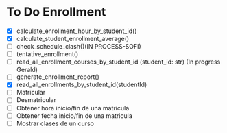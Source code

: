 # To Do Enrollment 

- [X] calculate_enrollment_hour_by_student_id() 
- [x] calculate_student_enrollment_average() 
- [ ] check_schedule_clash()(IN PROCESS-SOFI)
- [ ] tentative_enrollment()
- [ ] read_all_enrollment_courses_by_student_id (student_id: str)  (In progress Gerald)
- [ ] generate_enrollment_report()
- [X] read_all_enrollments_by_student_id(studentId) 
- [ ] Matricular 
- [ ] Desmatricular
- [ ] Obtener hora inicio/fin de una matricula
- [ ] Obtener fecha inicio/fin de una matricula
- [ ] Mostrar clases de un curso
